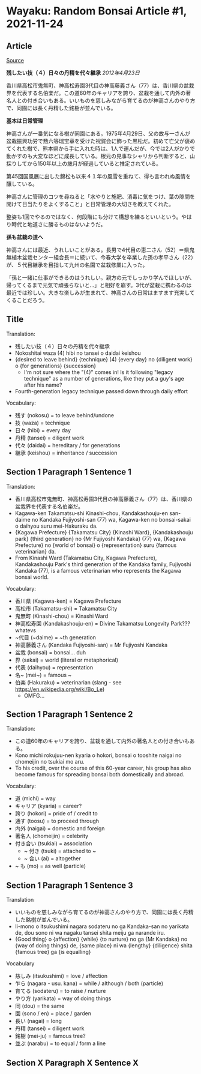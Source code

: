 # Wayaku: Random Bonsai Article #1, 2021-11-24

## Article

[Source](https://bonsai.shikoku-np.co.jp/shugi/2012/04/post-117.html)

**残したい技（４）日々の丹精を代々継承**
*2012年4月23日*

香川県高松市鬼無町、神高松寿園3代目の神高藤義さん（77）は、香川県の盆栽界を代表する名伯楽だ。この道60年のキャリアを誇り、盆栽を通して内外の著名人との付き合いもある。いいものを慈しみながら育てるのが神高さんのやり方で、同園には長く丹精した銘樹が並んでいる。

**基本は日常管理**

神高さんが一番気になる樹が同園にある。1975年4月29日、父の故与一さんが盆栽振興功労で勲六等瑞宝章を受けた祝賀会に飾った黒松だ。初めて亡父が褒めてくれた樹で、熊本県から手に入れた時は、1人で運んだが、今では2人がかりで動かすのも大変なほどに成長している。根元の見事なシャリから判断すると、山採りしてから150年以上の歳月が経過していると推定されている。

第45回国風展に出した錦松も以来４１年の風雪を重ねて、得も言われぬ風情を醸している。

神高さんに管理のコツを尋ねると「水やりと施肥、消毒に気をつけ、葉の隙間を開けて日当たりをよくすること」と日常管理の大切さを教えてくれた。

整姿も1回でやるのではなく、何段階にも分けて構想を練るといいという。やはり時代と地道さに勝るものはないようだ。

**孫も盆栽の道へ**

神高さんには最近、うれしいことがある。長男で4代目の恵二さん（52）＝県鬼無植木盆栽センター組合長＝に続いて、今春大学を卒業した孫の孝平さん（22）が、５代目継承を目指して九州の名園で盆栽修業に入った。

「孫と一緒に仕事ができるのはうれしい。親方の元でしっかり学んでほしいが、帰ってくるまで元気で頑張らないと...」と相好を崩す。3代が盆栽に携わるのは最近では珍しい。大きな楽しみが生まれて、神高さんの日常はますます充実してくることだろう。

## Title

Translation:
+ 残したい技（４）日々の丹精を代々継承
+ Nokoshitai waza (4) hibi no tansei o daidai keishou
+ {desired to leave behind} {technique} (4) {every day} no {diligent work} o {for generations} {succession}
  - I'm not sure where the "(4)" comes in!  Is it following "legacy technique" as a number of generations, like they put a guy's age after his name?
+ Fourth-generation legacy technique passed down through daily effort

Vocabulary:
+ 残す (nokosu) = to leave behind/undone
+ 技 (waza) = technique
+ 日々 (hibi) = every day
+ 丹精 (tansei) = diligent work
+ 代々 (daidai) = hereditary / for generations
+ 継承 (keishou) = inheritance / succession

## Section 1 Paragraph 1 Sentence 1

Translation:
+ 香川県高松市鬼無町、神高松寿園3代目の神高藤義さん（77）は、香川県の盆栽界を代表する名伯楽だ。
+ Kagawa-ken Takamatsu-shi Kinashi-chou, Kandakashouju-en san-daime no Kandaka Fujiyoshi-san (77) wa, Kagawa-ken no bonsai-sakai o daihyou suru mei-Hakuraku da.
+ {Kagawa Prefecture} {Takamatsu City} {Kinashi Ward}, {Kandakashouju park} {third generation} no {Mr Fujiyoshi Kandaka} (77) wa, {Kagawa Prefecture} no {world of bonsai} o {representation} suru {famous veterinarian} da.
+ From Kinashi Ward (Takamatsu City, Kagawa Prefecture), Kandakashouju Park's third generation of the Kandaka family, Fujiyoshi Kandaka (77), is a famous veterinarian who represents the Kagawa bonsai world.

Vocabulary:
+ 香川県 (Kagawa-ken) = Kagawa Prefecture
+ 高松市 (Takamatsu-shi) = Takamatsu City
+ 鬼無町 (Kinashi-chou) = Kinashi Ward
+ 神高松寿園 (Kandakashouju-en) = Divine Takamatsu Longevity Park??? whatevs
+ ~代目 (~daime) = ~th generation
+ 神高藤義さん (Kandaka Fujiyoshi​-san) = Mr Fujiyoshi​ Kandaka
+ 盆栽 (bonsai) = bonsai... duh
+ 界 (sakai) = world (literal or metaphorical)
+ 代表 (daihyou) = representation
+ 名~ (mei~) = famous ~
+ 伯楽 (Hakuraku​) = veterinarian (slang - see https://en.wikipedia.org/wiki/Bo_Le)
  - OMFG...

## Section 1 Paragraph 1 Sentence 2

Translation:
+ この道60年のキャリアを誇り、盆栽を通して内外の著名人との付き合いもある。
+ Kono michi rokujuu-nen kyaria o hokori, bonsai o tooshite naigai no chomeijin no tsukiai mo aru.
+ To his credit, over the course of this 60-year career, his group has also become famous for spreading bonsai both domestically and abroad.

Vocabulary:
+ 道 (michi) = way
+ キャリア (kyaria) = career?
+ 誇り (hokori) = pride of / credit to
+ 通す (toosu) = to proceed through
+ 内外 (naigai) = domestic and foreign
+ 著名人 (chomeijin) = celebrity
+ 付き合い (tsukiai) = association
  - ~ 付き (tsuki) = attached to ~
  - ~ 合い (ai) = altogether
+ ~ も (mo) = as well (particle)

## Section 1 Paragraph 1 Sentence 3

Translation
+ いいものを慈しみながら育てるのが神高さんのやり方で、同園には長く丹精した銘樹が並んでいる。
+ Ii-mono o itsukushimi nagara sodateru no ga Kandaka-san no yarikata de, dou sono ni wa nagaku tansei shita meiju ga narande iru.
+ {Good thing} o {affection} {while} {to nurture} no ga {Mr Kandaka} no {way of doing things} de, {same place} ni wa {lengthy} {diligence} shita {famous tree} ga {is equalling}

Vocabulary
+ 慈しみ (itsukushimi) = love / affection
+ 乍ら (nagara - usu. kana) = while / although / both (particle)
+ 育てる (sodateru) = to raise / nurture
+ やり方 (yarikata) = way of doing things
+ 同 (dou) = the same
+ 園 (sono / en) = place / garden
+ 長い (nagai) = long
+ 丹精 (tansei) = diligent work
+ 銘樹 (mei-ju) = famous tree?
+ 並ぶ (narabu) = to equal / form a line



## Section X Paragraph X Sentence X

